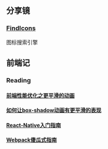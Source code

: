 ## 分享镜

### [FindIcons](http://findicons.com/)

图标搜索引擎

## 前端记

### Reading

#### [前端性能优化之更平滑的动画](http://www.w3ctrain.com/2015/12/01/smoother-animation/)

#### [如何让box-shadow动画有更平滑的表现](http://www.w3ctrain.com/2015/11/25/how-to-animate-box-shadow/)

#### [React-Native入门指南](https://github.com/vczero/react-native-lession)

#### [Webpack傻瓜式指南](https://github.com/vikingmute/webpack-for-fools)

